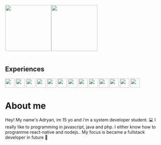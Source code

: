   <div style="display: flex">
    <img height="150em" src="https://github-readme-stats.vercel.app/api?username=AdryannSanntos&show_icons=true&theme=dark">
    <img height="150em" src="https://github-readme-stats.vercel.app/api/top-langs/?username=AdryannSanntos&layout=compact&theme=dark">
  </div>
  <br>

  ## Experiences

  <div>
    <img height="30em" src="https://img.shields.io/badge/Android-3DDC84?style=for-the-badge&logo=android&logoColor=white">
    <img height="30em" src="https://img.shields.io/badge/Windows-0078D6?style=for-the-badge&logo=windows&logoColor=white">
    <img height="30em" src="https://img.shields.io/badge/HTML5-E34F26?style=for-the-badge&logo=html5&logoColor=white">
    <img height="30em" src="https://img.shields.io/badge/CSS3-1572B6?style=for-the-badge&logo=css3&logoColor=white">
    <img height="30em" src="https://img.shields.io/badge/JavaScript-F7DF1E?style=for-the-badge&logo=javascript&logoColor=black">
    <img height="30em" src="https://img.shields.io/badge/Node.js-43853D?style=for-the-badge&logo=node.js&logoColor=white">
    <img height="30em" src="https://img.shields.io/badge/TypeScript-007ACC?style=for-the-badge&logo=typescript&logoColor=white">
    <img height="30em" src="https://img.shields.io/badge/Java-ED8B00?style=for-the-badge&logo=java&logoColor=white">
    <img height="30em" src="https://img.shields.io/badge/PHP-777BB4?style=for-the-badge&logo=php&logoColor=white">
    <img height="30em" src="https://img.shields.io/badge/React-20232A?style=for-the-badge&logo=react&logoColor=61DAFB">
    <img height="30em" src="https://img.shields.io/badge/React_Native-20232A?style=for-the-badge&logo=react&logoColor=61DAFB">
    <img height="30em" src="https://img.shields.io/badge/styled--components-DB7093?style=for-the-badge&logo=styled-components&logoColor=white">
    <img height="30em" src="https://img.shields.io/badge/MySQL-00000F?style=for-the-badge&logo=mysql&logoColor=white">
  </div>

# About me
Hey! My name's Adryan, im 15 yo and i'm a system developer student. 💻  I really like to programming in javascript, java and php. I either know how to programme react-native and nodejs.. My focus is became a fullstack developer in future 🚀
